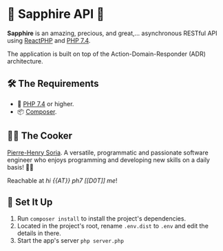 # 💎 Sapphire API 💎

**Sapphire** is an amazing, precious, and great,... asynchronous RESTful API using [ReactPHP](https://reactphp.org) and [PHP 7.4](https://www.php.net/releases/7_4_0.php).

The application is built on top of the Action-Domain-Responder (ADR) architecture.


## 🛠 The Requirements

* 🐘 [PHP 7.4](https://www.php.net/releases/7_4_0.php) or higher.
* 📦 [Composer](https://getcomposer.org).


## 👨‍🍳 The Cooker

[Pierre-Henry Soria](https://ph7.me). A versatile, programmatic and passionate software engineer who enjoys programming and developing new skills on a daily basis! 👨‍🏭

Reachable at *hi {{AT}} ph7 [[D0T]] me*!


## 🚀 Set It Up

1. Run `composer install` to install the project's dependencies.
2. Located in the project's root, rename `.env.dist` to `.env` and edit the details in there.
3. Start the app's server `php server.php`
